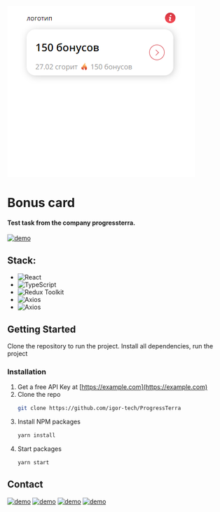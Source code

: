 <a name="readme-top"></a>




<!-- PROJECT LOGO -->
<br />
  <a href="https://github.com/igor-tech/ProgressTerra">
    <img src="src/assets/Readme/Logo.png" alt="Logo">
  </a>

<!-- ABOUT THE PROJECT -->

# Bonus card
#### Test task from the company progressterra.
[![demo](https://img.shields.io/badge/-demo-brightgreen?style=for-the-badge&logo=github)](https://igor-tech.github.io/ProgressTerra)


## Stack:

- <img alt="React" src="https://img.shields.io/badge/react-%2320232a.svg?style=for-the-badge&logo=react&logoColor=%2361DAFB">
- <img alt="TypeScript" src="https://img.shields.io/badge/TypeScript-007ACC?style=for-the-badge&logo=typescript&logoColor=white">
- <img alt="Redux Toolkit" src="https://img.shields.io/badge/Redux Toolkit-593D88?style=for-the-badge&logo=redux&logoColor=white">
- <img alt="Axios" src="https://img.shields.io/badge/Axios-000000?style=for-the-badge&logo=axios&logoColor=white"/>
- <img alt="Axios" src="https://img.shields.io/badge/GitHub%20Pages-222222?style=for-the-badge&logo=GitHub%20Pages&logoColor=white"/>






<!-- GETTING STARTED -->

## Getting Started

Clone the repository to run the project. Install all dependencies, run the project

### Installation

1. Get a free API Key at [https://example.com](https://example.com)
2. Clone the repo
   ```sh
   git clone https://github.com/igor-tech/ProgressTerra
   ```
3. Install NPM packages
   ```sh
   yarn install
   ```
4. Start packages
   ```sh
   yarn start
   ```

<!-- CONTACT -->

## Contact

[![demo](https://img.shields.io/badge/Telegram-2CA5E0?style=for-the-badge&logo=telegram&logoColor=white)](https://t.me/Igor_Shargin)
[![demo](https://img.shields.io/badge/LinkedIn-0077B5?style=for-the-badge&logo=linkedin&logoColor=white)](https://www.linkedin.com/in/igorshargin/)
[![demo](https://img.shields.io/badge/GitHub-100000?style=for-the-badge&logo=github&logoColor=white)](https://github.com/igor-tech)
[![demo](https://img.shields.io/badge/-demo-brightgreen?style=for-the-badge&logo=github)](https://igor-tech.github.io/ProgressTerra)


